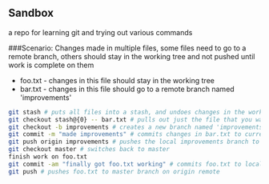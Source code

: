 Sandbox
-------

a repo for learning git and trying out various commands

###Scenario: Changes made in multiple files, some files need to go to a remote branch, others should stay in the working tree and not pushed until work is complete on them

* foo.txt - changes in this file should stay in the working tree
* bar.txt - changes in this file should go to a remote branch named 'improvements'

```bash
git stash # puts all files into a stash, and undoes changes in the working tree
git checkout stash@{0} -- bar.txt # pulls out just the file that you want to put in the branch
git checkout -b improvements # creates a new branch named 'improvements' and switches to it
git commit -m "made improvements" # commits changes in bar.txt to current branch (improvements)
git push origin improvements # pushes the local improvements branch to the remote named 'origin'
git checkout master # switches back to master
finish work on foo.txt
git commit -am "finally got foo.txt working" # commits foo.txt to local master branch
git push # pushes foo.txt to master branch on origin remote
```
